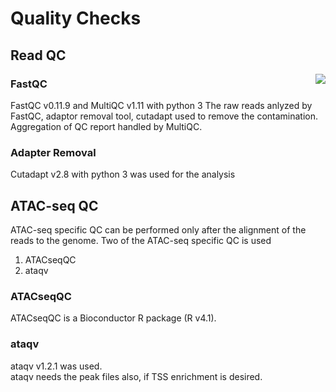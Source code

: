 # Quality Checks

## Read QC

<img align="right"  src="https://github.com/RadPa/ATAC-seq/blob/main/pre-analysis/FastQC/qc.png"> 

### FastQC

FastQC v0.11.9 and MultiQC v1.11 with python 3
The raw reads anlyzed by FastQC, adaptor removal tool, cutadapt used to remove the contamination.
Aggregation of QC report handled by MultiQC.

### Adapter Removal
Cutadapt v2.8 with python 3 was used for the analysis

## ATAC-seq QC

ATAC-seq specific QC can be performed only after the alignment of the reads to the genome.
Two of the ATAC-seq specific QC is used
  1. ATACseqQC
  2. ataqv                                   

### ATACseqQC

ATACseqQC is a Bioconductor R package (R v4.1). 

### ataqv

ataqv v1.2.1 was used.\
ataqv needs the peak files also, if TSS enrichment is desired.
